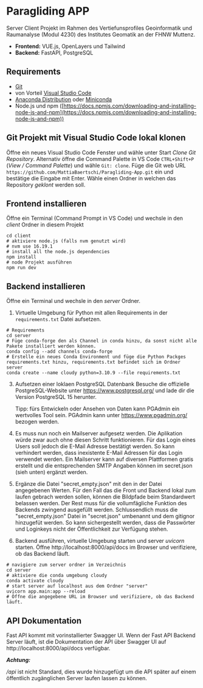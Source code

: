 # Paragliding APP

Server Client Projekt im Rahmen des Vertiefunsprofiles Geoinformatik und Raumanalyse (Modul 4230) des Institutes Geomatik an der FHNW Muttenz. 

- **Frontend:** VUE.js, OpenLayers und Tailwind
- **Backend:** FastAPI, PostgreSQL

## Requirements
- [Git](https://git-scm.com/)
- von Vorteil [Visual Studio Code](https://code.visualstudio.com/) 
- [Anaconda Distribution](https://www.anaconda.com/products/distribution) oder [Miniconda](https://docs.conda.io/en/latest/miniconda.html)
- Node.js und npm ([https://docs.npmjs.com/downloading-and-installing-node-js-and-npm](https://docs.npmjs.com/downloading-and-installing-node-js-and-npm))
  
## Git Projekt mit Visual Studio Code lokal klonen
Öffne ein neues Visual Studio Code Fenster und wähle unter Start *Clone Git Repository*. Alternativ öffne die Command Palette in VS Code `CTRL+Shift+P` (*View / Command Palette*) und wähle `Git: clone`. 
Füge die Git web URL `https://github.com/MattiaBaertschi/Paragliding-App.git` ein und bestätige die Eingabe mit Enter. Wähle einen Ordner in welchen das Repository *geklont* werden soll.

## Frontend installieren
Öffne ein Terminal (Command Prompt in VS Code) und wechsle in den *client* Ordner in diesem Projekt

``` shell
cd client
# aktiviere node.js (falls nvm genutzt wird) 
# nvm use 16.19.1 
# install all the node.js dependencies
npm install
# node Projekt ausführen
npm run dev
```

## Backend installieren
Öffne ein Terminal und wechsle in den *server* Ordner.
1. Virtuelle Umgebung für Python mit allen Requirements in der `requirements.txt` Datei aufsetzen.

```shell
# Requirements
cd server
# Füge conda-forge den als Channel in conda hinzu, da sonst nicht alle Pakete installiert werden können.
conda config --add channels conda-forge
# Erstelle ein neues Conda Environment und füge die Python Packges requirements.txt hinzu, requirements.txt befindet sich im Ordner server
conda create --name cloudy python=3.10.9 --file requirements.txt
```
3. Aufsetzen einer loklaen PostgreSQL Datenbank
   Besuche die offizielle PostgreSQL-Website unter https://www.postgresql.org/ und lade dir die Version PostgreSQL 15 herunter.

   Tipp: fürs Entwickeln oder Ansehen von Daten kann PGAdmin ein wertvolles Tool sein. PGAdmin kann unter https://www.pgadmin.org/ bezogen werden.

4. Es muss nun noch ein Mailserver aufgesetz werden. Die Aplikation würde zwar auch ohne diesen Schritt funktionieren. Für das Login eines Users soll jedoch die E-Mail Adresse bestätigt werden. So kann verhindert werden, dass inexistente E-Mail Adressen für das Login verwendet werden. Ein Mailserver kann auf diversen Plattformen gratis erstellt und die entsprechenden SMTP Angaben können im secret.json (sieh unten) ergänzt werden.


5. Ergänze die Datei "secret_empty.json" mit den in der Datei angegebenen Werten. Für den Fall das die Front  und Backend lokal zum laufen gebrach werden sollen, können die Bildpfade beim Standardwert belassen werden. Der Rest muss für die vollumfägliche Funktion des Backends zwingend ausgefüllt werden. Schlussendlich muss die "secret_empty.json" Datei in "secret.json" umbenannt und dem gitignor hinzugefüt werden. So kann sichergestellt werden, dass die Passwörter und Loginkeys nicht der Öffentlichkeit zur Verfügung stehen.

6. Backend ausführen, virtuelle Umgebung starten und server *uvicorn* starten. Öffne http://localhost:8000/api/docs im Browser und verifiziere, ob das Backend läuft.
``` shell
# navigiere zum server ordner im Verzeichnis
cd server
# aktiviere die conda umgebung cloudy
conda activate cloudy
# start server auf localhost aus dem Ordner "server"
uvicorn app.main:app --reload
# Öffne die angegebene URL im Browser und verifiziere, ob das Backend läuft.
```

## API Dokumentation
Fast API kommt mit vorinstallierter Swagger UI. Wenn der Fast API Backend Server läuft, ist die Dokumentation der API über Swagger UI auf http://localhost:8000/api/docs verfügbar.

***Achtung:***

*/api* ist nicht Standard, dies wurde hinzugefügt um die API später auf einem öffentlich zugänglichen Server laufen lassen zu können.

